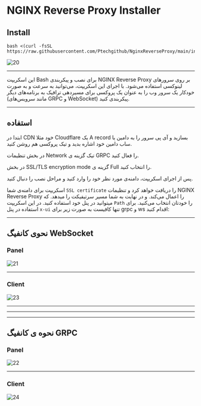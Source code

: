 # NGINX Reverse Proxy Installer

## Install
```
bash <(curl -fsSL https://raw.githubusercontent.com/Ptechgithub/NginxReverseProxy/main/install.sh)
```
![20](https://github.com/Ptechgithub/configs/blob/main/media/20.jpg)

---

این اسکریپت Bash برای نصب و پیکربندی NGINX Reverse Proxy بر روی سرورهای لینوکسی استفاده می‌شود. با اجرای این اسکریپت، می‌توانید به سرعت و به صورت خودکار یک سرور وب را به عنوان یک پروکسی برای مسیردهی ترافیک به برنامه‌های دیگر (مانند سرویس‌های GRPC و WebSocket) پیکربندی کنید.

---
## استفاده
ابتدا در CDN خود مثلا Cloudflare یک A record بسازید و آی پی سرور را به دامین یا ساب دامین خود اشاره بدید و تیک پروکسی هم روشن کنید.

در بخش تنظیمات Network تیک گزینه ی GRPC را فعال کنید. 

در بخش SSL/TLS encryption mode گزینه ی Full را انتخاب کنید.

پس از اجرای اسکریپت، دامنه‌ی مورد نظر خود را وارد کنید و مراحل نصب را دنبال کنید.

اسکریپت برای دامنه‌ی شما `SSL certificate` را  دریافت خواهد کرد و تنظیمات NGINX Reverse Proxy را اعمال می‌کند.
و در نهایت به شما مسیر سرتیفیکت را میدهد. که میتوانید در پنل خود استفاده کنید.
در این اسکریپت `Path` را خودتان انتخاب می‌کنید.
برای استفاده در پنل `x-ui` تنها کافیست به صورت زیر برای grpc و ws اقدام کنید:

---

## نحوی کانفیگ WebSocket

### Panel

![21](https://raw.githubusercontent.com/Ptechgithub/configs/main/media/21.jpg)

---

### Client

![23](https://raw.githubusercontent.com/Ptechgithub/configs/main/media/23.gif)

---
---
---

## نحوه ی کانفیگ GRPC

### Panel

![22](https://raw.githubusercontent.com/Ptechgithub/configs/main/media/22.jpg)

---

### Client

![24](https://raw.githubusercontent.com/Ptechgithub/configs/main/media/24.gif)
